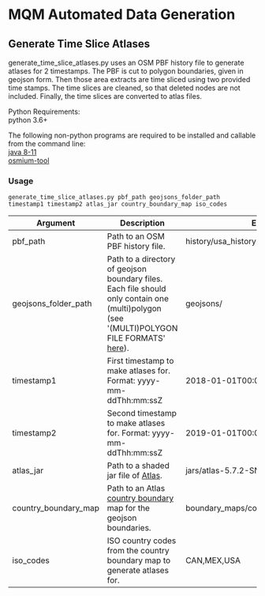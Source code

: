 # MQM Automated Data Generation

## Generate Time Slice Atlases

generate_time_slice_atlases.py uses an OSM PBF history file to generate atlases for 2 timestamps. 
The PBF is cut to polygon boundaries, given in geojson form. 
Then those area extracts are time sliced using two provided time stamps.
The time slices are cleaned, so that deleted nodes are not included.
Finally, the time slices are converted to atlas files. 

Python Requirements:  
python 3.6+

The following non-python programs are required to be installed and callable from the command line:  
[java 8-11](https://www.java.com/en/download/manual.jsp)  
[osmium-tool](https://osmcode.org/osmium-tool/)

### Usage
`generate_time_slice_atlases.py pbf_path geojsons_folder_path timestamp1 timestamp2 atlas_jar country_boundary_map iso_codes`

|Argument|Description|Example|
|---|---|---|
|pbf_path|Path to an OSM PBF history file.|history/usa_history.osh.pbf|
|geojsons_folder_path|Path to a directory of geojson boundary files. Each file should only contain one (multi)polygon (see '(MULTI)POLYGON FILE FORMATS' [here](https://docs.osmcode.org/osmium/latest/osmium-extract.html)).|geojsons/|
|timestamp1|First timestamp to make atlases for. Format: yyyy-mm-ddThh:mm:ssZ|2018-01-01T00:00:00Z|
|timestamp2|Second timestamp to make atlases for. Format: yyyy-mm-ddThh:mm:ssZ|2019-01-01T00:00:00Z|
|atlas_jar|Path to a shaded jar file of [Atlas](https://github.com/osmlab/atlas).|jars/atlas-5.7.2-SNAPSHOT-shaded.jar|
|country_boundary_map|Path to an Atlas [country boundary](https://github.com/osmlab/atlas/tree/dev/src/main/java/org/openstreetmap/atlas/geography/boundary) map for the geojson boundaries.|boundary_maps/country_boundary_map.shp|
|iso_codes|ISO country codes from the country boundary map to generate atlases for.|CAN,MEX,USA|
